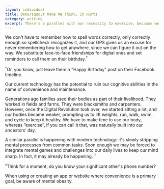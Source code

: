 ```yaml
---
layout: individual
title: Don&rsquo;t Make Me Think, It Hurts
category: writing
excerpt: There's a parallel with our necessity to exercise, because we don't have physical jobs anymore, and our current state of technology for convenience.
---
```



We don't have to remember how to spell words correctly, only correctly enough so spellcheck recognizes it, and our GPS gives us an excuse for never remembering how to get anywhere, since we can figure it out on the way. We substitute face-to-face friendships for digital ones and set reminders to call them on their birthday.<sup>&dagger;</sup>

<aside><sup>&dagger;</sup>Or, you know, just leave them a "Happy Birthday" post on their Facebook timeline.</aside>


Our current technology has the potential to ruin our cognitive abilities in the name of convenience and maintenance.

Generations ago families used their bodies as part of their livelihood. They worked in fields and farms. They were blacksmiths and carpenters. However, once the Digital Revolution took over, we started sitting a lot, and our bodies became weaker, prompting us to lift weights, run, walk, swim, and cycle to keep it healthy. We have to make time to use our body, whereas “exercise”, if you can call it that, was naturally built into our ancestors’ day. 


A similar parallel is happening with modern technology: it's slowly stripping mental processes from common tasks. Soon enough we may be forced to integrate mental games and challenges into our daily lives to keep our mind sharp. In fact, it may already be happening. <sup>&Dagger;</sup>

<aside><sup>&Dagger;</sup>Think for a moment, do you know your significant other's phone number?</aside>

When using or creating an app or website where convenience is a primary goal, be aware of mental obesity.